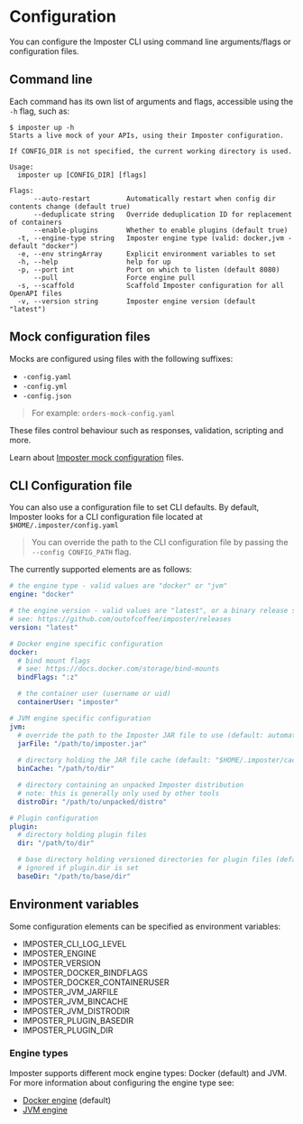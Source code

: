 # Configuration

You can configure the Imposter CLI using command line arguments/flags or configuration files.

## Command line

Each command has its own list of arguments and flags, accessible using the `-h` flag, such as:

```
$ imposter up -h
Starts a live mock of your APIs, using their Imposter configuration.

If CONFIG_DIR is not specified, the current working directory is used.

Usage:
  imposter up [CONFIG_DIR] [flags]

Flags:
      --auto-restart         Automatically restart when config dir contents change (default true)
      --deduplicate string   Override deduplication ID for replacement of containers
      --enable-plugins       Whether to enable plugins (default true)
  -t, --engine-type string   Imposter engine type (valid: docker,jvm - default "docker")
  -e, --env stringArray      Explicit environment variables to set
  -h, --help                 help for up
  -p, --port int             Port on which to listen (default 8080)
      --pull                 Force engine pull
  -s, --scaffold             Scaffold Imposter configuration for all OpenAPI files
  -v, --version string       Imposter engine version (default "latest")
```

## Mock configuration files

Mocks are configured using files with the following suffixes:

* `-config.yaml`
* `-config.yml`
* `-config.json`

> For example: `orders-mock-config.yaml`

These files control behaviour such as responses, validation, scripting and more.

Learn about [Imposter mock configuration](https://docs.imposter.sh/configuration/) files.

## CLI Configuration file

You can also use a configuration file to set CLI defaults. By default, Imposter looks for a CLI configuration file located at `$HOME/.imposter/config.yaml`

> You can override the path to the CLI configuration file by passing the `--config CONFIG_PATH` flag.

The currently supported elements are as follows:

```yaml
# the engine type - valid values are "docker" or "jvm"
engine: "docker"

# the engine version - valid values are "latest", or a binary release such as "2.0.1"
# see: https://github.com/outofcoffee/imposter/releases
version: "latest"

# Docker engine specific configuration
docker:
  # bind mount flags
  # see: https://docs.docker.com/storage/bind-mounts
  bindFlags: ":z"

  # the container user (username or uid)
  containerUser: "imposter"

# JVM engine specific configuration
jvm:
  # override the path to the Imposter JAR file to use (default: automatically generated)
  jarFile: "/path/to/imposter.jar"
  
  # directory holding the JAR file cache (default: "$HOME/.imposter/cache")
  binCache: "/path/to/dir"

  # directory containing an unpacked Imposter distribution
  # note: this is generally only used by other tools
  distroDir: "/path/to/unpacked/distro"

# Plugin configuration
plugin:
  # directory holding plugin files
  dir: "/path/to/dir"

  # base directory holding versioned directories for plugin files (default: "$HOME/.imposter/plugins")
  # ignored if plugin.dir is set
  baseDir: "/path/to/base/dir"
```

## Environment variables

Some configuration elements can be specified as environment variables:

* IMPOSTER_CLI_LOG_LEVEL
* IMPOSTER_ENGINE
* IMPOSTER_VERSION
* IMPOSTER_DOCKER_BINDFLAGS
* IMPOSTER_DOCKER_CONTAINERUSER
* IMPOSTER_JVM_JARFILE
* IMPOSTER_JVM_BINCACHE
* IMPOSTER_JVM_DISTRODIR
* IMPOSTER_PLUGIN_BASEDIR
* IMPOSTER_PLUGIN_DIR

### Engine types

Imposter supports different mock engine types: Docker (default) and JVM. For more information about configuring the engine type see:

- [Docker engine](./docker_engine.md) (default)
- [JVM engine](./jvm_engine.md)
